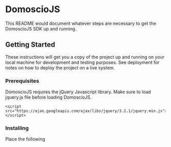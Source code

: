 # DomoscioJS

This README would document whatever steps are necessary to get the DomoscioJS SDK up and running.

## Getting Started

These instructions will get you a copy of the project up and running on your local machine for development and testing purposes. See deployment for notes on how to deploy the project on a live system.

### Prerequisites

DomoscioJS requires the jQuery Javascript library. Make sure to load jquery.js file before loading DomoscioJS.

```
<script src="https://ajax.googleapis.com/ajax/libs/jquery/3.2.1/jquery.min.js"></script>
```

### Installing

Place the following <script>s near the end of your pages, right before the closing </body> tag, to enable them. jQuery must come first, then DomoscioJS, and then your script.

```
<script src="https://rawgit.com/Celumproject/domoscio_js/master/v1/domosciojs.min.js"></script>
```

Then you have to configure the DomoscioJS object like bellow with your credentials to access your enabled APIs. Refer to the API documentation for details:
https://domoscio.com/wiki/doku.php?id=api2:start

```
DomoscioJS.configuration = { 
    preproduction: true,
    version: API_VERSION,
    client_id: YOUR_INSTANCE_ID,
    client_passphrase: "YOUR_ACCESS_TOKEN"
}
```

| Key  | Type | Description |
| ------------- | ------------- | ------------- |
| preproduction  | `boolean` | true is for development (use the preproduction Domoscio API) and false for production |
| version  | `integer` | the current version of Domoscio API with latest features is 2 |
| client_id  | `integer` | this is your instance_id, required for access to your data |
| client_passphrase  | `string` | client_passphrase is your secret key, this token is paired with your client_id |

## Samples

Simple yet flexible JavaScript request for Domoscio API.

### Fetch

Fetch all object corresponding with the parameters :

```
DomoscioJS.Student.fetch({uid: "Example"})
```

### Find

Find the object corresponding with the id :

```
DomoscioJS.Student.find({id: "Example"})
```

### Create

Create an object :

```
DomoscioJS.Student.create({uid: "Example", active: true})
```

### Utils

Some utils routes :

```
DomoscioJS.GameplayUtil.util("get_review_progress", { student_id: id, knowledge_node_id: id })
```

## Deployment

To deploy this on a live system, use the <script> tag bellow : 

```
<script src="https://cdn.rawgit.com/Celumproject/domoscio_js/160e555c/v1/domosciojs.min.js"></script>
```

## Versioning

Currently v1.0.3

## Authors

See the list of contributors (https://github.com/Celumproject/domoscio_js/contributors)